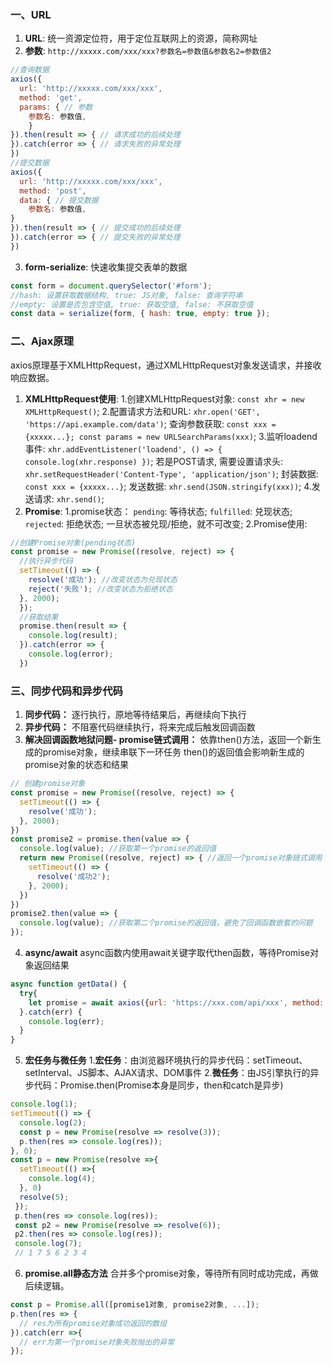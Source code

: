 ### 一、URL
1. **URL**: 统一资源定位符，用于定位互联网上的资源，简称网址
2. **参数**: `http://xxxxx.com/xxx/xxx?参数名=参数值&参数名2=参数值2`
```javascript
//查询数据
axios({
  url: 'http://xxxxx.com/xxx/xxx',
  method: 'get',
  params: { // 参数
    参数名: 参数值,
    }
}).then(result => { // 请求成功的后续处理
}).catch(error => { // 请求失败的异常处理
})
//提交数据
axios({
  url: 'http://xxxxx.com/xxx/xxx',
  method: 'post',
  data: { // 提交数据
    参数名: 参数值,
}
}).then(result => { // 提交成功的后续处理
}).catch(error => { // 提交失败的异常处理
})
```
3. **form-serialize**: 快速收集提交表单的数据
```javascript
const form = document.querySelector('#form');
//hash: 设置获取数据结构, true: JS对象, false: 查询字符串
//empty: 设置是否包含空值, true: 获取空值, false: 不获取空值
const data = serialize(form, { hash: true, empty: true });
```
### 二、Ajax原理 
axios原理基于XMLHttpRequest，通过XMLHttpRequest对象发送请求，并接收响应数据。
1. **XMLHttpRequest使用**: 
  1.创建XMLHttpRequest对象: `const xhr = new XMLHttpRequest()`;
  2.配置请求方法和URL: `xhr.open('GET', 'https://api.example.com/data')`;
    查询参数获取:   `const xxx = {xxxxx...}; const params = new URLSearchParams(xxx)`;
  3.监听loadend事件: `xhr.addEventListener('loadend', () => { console.log(xhr.response) })`;
    若是POST请求, 需要设置请求头: `xhr.setRequestHeader('Content-Type', 'application/json')`;
    封装数据: `const xxx = {xxxxx...}`;
    发送数据: `xhr.send(JSON.stringify(xxx))`;
  4.发送请求: `xhr.send()`;
2. **Promise**:
  1.promise状态：
    `pending`: 等待状态;
    `fulfilled`: 兑现状态;
    `rejected`: 拒绝状态;
    一旦状态被兑现/拒绝，就不可改变;
  2.Promise使用: 
```javascript
//创建Promise对象(pending状态)
const promise = new Promise((resolve, reject) => {
  //执行异步代码
  setTimeout(() => {
    resolve('成功'); //改变状态为兑现状态
    reject('失败'); //改变状态为拒绝状态
  }, 2000);
  });
  //获取结果
  promise.then(result => {
    console.log(result);
  }).catch(error => {
    console.log(error);
  })
```
### 三、同步代码和异步代码
1. **同步代码：** 逐行执行，原地等待结果后，再继续向下执行
2. **异步代码：** 不阻塞代码继续执行，将来完成后触发回调函数
3. **解决回调函数地狱问题- promise链式调用：**
   依靠then()方法，返回一个新生成的promise对象，继续串联下一环任务
   then()的返回值会影响新生成的promise对象的状态和结果
```javascript
// 创建promise对象
const promise = new Promise((resolve, reject) => {
  setTimeout(() => {
    resolve('成功');
  }, 2000);
})
const promise2 = promise.then(value => {
  console.log(value); //获取第一个promise的返回值
  return new Promise((resolve, reject) => { //返回一个promise对象链式调用
    setTimeout(() => {
      resolve('成功2');
    }, 2000);
  })
})
promise2.then(value => {
  console.log(value); //获取第二个promise的返回值，避免了回调函数嵌套的问题
});
```
4. **async/await**
   async函数内使用await关键字取代then函数，等待Promise对象返回结果
```javascript
async function getData() {
  try{
    let promise = await axios({url: 'https://xxx.com/api/xxx', method: 'get'});
  }.catch(err) {
    console.log(err);
  }
}
```
5. **宏任务与微任务**
   1.**宏任务**：由浏览器环境执行的异步代码：setTimeout、setInterval、JS脚本、AJAX请求、DOM事件
   2.**微任务**：由JS引擎执行的异步代码：Promise.then(Promise本身是同步，then和catch是异步)
```javascript
console.log(1);
setTimeout(() => {
  console.log(2);
  const p = new Promise(resolve => resolve(3));
  p.then(res => console.log(res));
}, 0);
const p = new Promise(resolve =>{
  setTimeout(() =>{
    console.log(4);
  }, 0)
  resolve(5);
 });
 p.then(res => console.log(res));
 const p2 = new Promise(resolve => resolve(6));
 p2.then(res => console.log(res));
 console.log(7);
 // 1 7 5 6 2 3 4
 ```
6. **promise.all静态方法**
   合并多个promise对象，等待所有同时成功完成，再做后续逻辑。
```javascript
const p = Promise.all([promise1对象, promise2对象, ...]);
p.then(res => {
  // res为所有promise对象成功返回的数组
}).catch(err =>{
  // err为第一个promise对象失败抛出的异常
});
```
